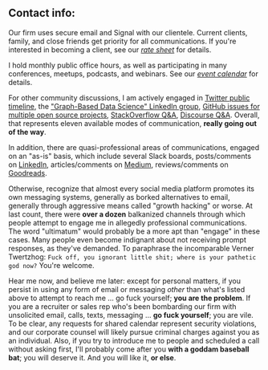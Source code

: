 
## Contact info:

Our firm uses secure email and Signal with our clientele.
Current clients, family, and close friends get priority for all communications.
If you're interested in becoming a client, see our [*rate sheet*](https://derwen.ai/flywheel#rates) for details.

I hold monthly public office hours, as well as participating in many conferences, meetups, podcasts, and webinars. See our [*event calendar*](https://derwen.ai/events) for details.

For other community discussions, I am actively engaged in 
[Twitter public timeline](https://twitter.com/pacoid),
the ["Graph-Based Data Science" LinkedIn group](https://www.linkedin.com/groups/6725785/),
[GitHub issues for multiple open source projects](https://github.com/ceteri),
[StackOverflow Q&A](https://stackoverflow.com/story/pacoid),
[Discourse Q&A](https://answers.knowledgegraph.tech/). Overall, that represents eleven available modes of communication, **really going out of the way**.

In addition, there are quasi-professional areas of communications, engaged on an "as-is" basis, which include several Slack boards, posts/comments on [LinkedIn](https://www.linkedin.com/in/ceteri/), articles/comments on [Medium](https://medium.com/@pacoid), reviews/comments on [Goodreads](https://www.goodreads.com/author/show/6544919.Paco_Nathan).

Otherwise, recognize that almost every social media platform promotes its own messaging systems, generally as borked alternatives to email, generally through aggressive means called "growth hacking" or worse.
At last count, there were **over a dozen** balkanized channels through which people attempt to engage me in allegedly professional communications.
The word "ultimatum" would probably be a more apt than "engage" in these cases. 
Many people even become indignant about not receiving prompt responses, as they've demanded.
To paraphrase the incomparable Verner Twertzhog: `Fuck off, you ignorant little shit; where is your pathetic god now?` You're welcome.

Hear me now, and believe me later: except for personal matters, if you persist in using any form of email or messaging *other* than what's listed above to attempt to reach me  ... go fuck yourself; **you are the problem**.
If you are a recruiter or sales rep who's been bombarding our firm with unsolicited email, calls, texts, messaging ... **go fuck yourself**; you are vile.
To be clear, any requests for shared calendar represent security violations, and our corporate counsel will likely pursue criminal charges against you as an individual.
Also, if you try to introduce me to people and scheduled a call without asking first, I'll probably come after you **with a goddam baseball bat**; you will deserve it. And you will like it, **or else**.
